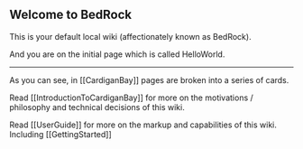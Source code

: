 ## Welcome to BedRock

This is your default local wiki (affectionately known as BedRock).

And you are on the initial page which is called HelloWorld.


----

As you can see, in [[CardiganBay]] pages are broken into a series of cards. 

Read [[IntroductionToCardiganBay]] for more on the motivations / philosophy and technical decisions of this wiki.

Read [[UserGuide]] for more on the markup and capabilities of this wiki. Including [[GettingStarted]]


